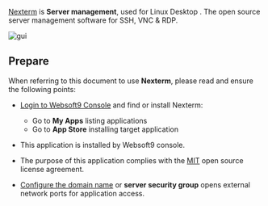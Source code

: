 [Nexterm](https://docs.nexterm.dev) is **Server management**, used for Linux Desktop . The open source server management software for SSH, VNC & RDP.


![gui](https://libs.websoft9.com/Websoft9/DocsPicture/zh/nexterm/nexterm-gui-websoft9.png)


## Prepare

When referring to this document to use **Nexterm**, please read and ensure the following points:

- [Login to Websoft9 Console](./login-console) and find or install Nexterm:
  - Go to **My Apps** listing applications 
  - Go to **App Store** installing target application

- This application is installed by Websoft9 console.


- The purpose of this application complies with the [MIT](https://opensource.org/licenses/MIT) open source license agreement.


- [Configure the domain name](./domain-set) or **server security group** opens external network ports for application access.